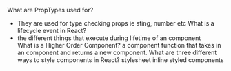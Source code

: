 What are PropTypes used for?
- They are used for type checking props ie sting, number etc
 What is a lifecycle event in React?
- the different things that execute during lifetime of an component  
 What is a Higher Order Component?
 a component function that takes in an component and returns a new component.
  What are three different ways to style components in React?
  stylesheet
  inline
  styled components
